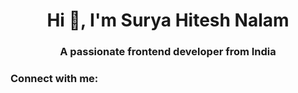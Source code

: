 <h1 align="center">Hi 👋, I'm Surya Hitesh Nalam</h1>
<h3 align="center">A passionate frontend developer from India</h3>

<h3 align="left">Connect with me:</h3>
<p align="left">
</p>
